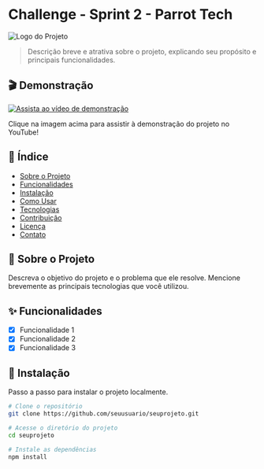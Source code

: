 # Challenge - Sprint 2 - Parrot Tech

![Logo do Projeto](URL_DA_IMAGEM_AQUI)

> Descrição breve e atrativa sobre o projeto, explicando seu propósito e principais funcionalidades.

## 🎬 Demonstração

[![Assista ao vídeo de demonstração](https://img.youtube.com/vi/5cYDJFRhW3c/0.jpg)](https://www.youtube.com/watch?v=5cYDJFRhW3c)

Clique na imagem acima para assistir à demonstração do projeto no YouTube!

## 📑 Índice

- [Sobre o Projeto](#sobre-o-projeto)
- [Funcionalidades](#funcionalidades)
- [Instalação](#instalação)
- [Como Usar](#como-usar)
- [Tecnologias](#tecnologias)
- [Contribuição](#contribuição)
- [Licença](#licença)
- [Contato](#contato)

## 📝 Sobre o Projeto

Descreva o objetivo do projeto e o problema que ele resolve. Mencione brevemente as principais tecnologias que você utilizou.

## ✨ Funcionalidades

- [x] Funcionalidade 1
- [x] Funcionalidade 2
- [x] Funcionalidade 3

## 🚀 Instalação

Passo a passo para instalar o projeto localmente.

```bash
# Clone o repositório
git clone https://github.com/seuusuario/seuprojeto.git

# Acesse o diretório do projeto
cd seuprojeto

# Instale as dependências
npm install
